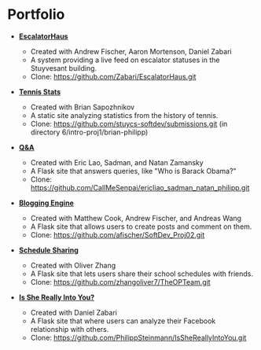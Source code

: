 Portfolio
=========
- [**EscalatorHaus**](https://github.com/Zabari/EscalatorHaus)
    - Created with Andrew Fischer, Aaron Mortenson, Daniel Zabari
    - A system providing a live feed on escalator statuses in the Stuyvesant building.
    - Clone: https://github.com/Zabari/EscalatorHaus.git
- [**Tennis Stats**](https://github.com/stuycs-softdev/submissions/tree/master/6/intro-proj1/brian-philipp)
    - Created with Brian Sapozhnikov
    - A static site analyzing statistics from the history of tennis.
    - Clone: https://github.com/stuycs-softdev/submissions.git (in directory 6/intro-proj1/brian-philipp)
- [**Q&A**](https://github.com/CallMeSenpai/ericliao_sadman_natan_philipp)
    - Created with Eric Lao, Sadman, and Natan Zamansky
    - A Flask site that answers queries, like "Who is Barack Obama?"
    - Clone: https://github.com/CallMeSenpai/ericliao_sadman_natan_philipp.git

- [**Blogging Engine**](https://github.com/afischer/SoftDev_Proj02)
    - Created with Matthew Cook, Andrew Fischer, and Andreas Wang
    - A Flask site that allows users to create posts and comment on them.
    - Clone: https://github.com/afischer/SoftDev_Proj02.git

- [**Schedule Sharing**](https://github.com/zhangoliver7/TheOPTeam)
    - Created with Oliver Zhang    
    - A Flask site that lets users share their school schedules with friends.
    - Clone: https://github.com/zhangoliver7/TheOPTeam.git

- [**Is She Really Into You?**](https://github.com/PhilippSteinmann/IsSheReallyIntoYou)
    - Created with Daniel Zabari
    - A Flask site that where users can analyze their Facebook relationship with others.
    - Clone: https://github.com/PhilippSteinmann/IsSheReallyIntoYou.git

